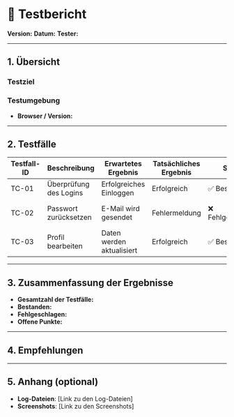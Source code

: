 # 🧪 Testbericht

**Version:** <!-- Version der Anwendung, die getestet wurde -->
**Datum:** <!-- DD-MM-YYYY -->
**Tester:** <!-- Name des Testers -->

---

## 1. Übersicht

### Testziel
<!-- Kurze Beschreibung des Testziels, z. B. "Verifizierung der Login-Funktionalität unter verschiedenen Bedingungen" -->

### Testumgebung
- **Browser / Version:** <!-- z. B. Chrome 94, Firefox 92 -->

---

## 2. Testfälle

| Testfall-ID | Beschreibung              | Erwartetes Ergebnis             | Tatsächliches Ergebnis | Status      | Anmerkungen                     |
|-------------|---------------------------|---------------------------------|-------------------------|-------------|----------------------------------|
| TC-01       | Überprüfung des Logins    | Erfolgreiches Einloggen         | Erfolgreich             | ✅ Bestanden | -                                |
| TC-02       | Passwort zurücksetzen     | E-Mail wird gesendet            | Fehlermeldung           | ❌ Fehlgeschlagen | SMTP-Server nicht erreichbar    |
| TC-03       | Profil bearbeiten         | Daten werden aktualisiert       | Erfolgreich             | ✅ Bestanden | -                                |

---

## 3. Zusammenfassung der Ergebnisse

- **Gesamtzahl der Testfälle:** <!-- z. B. 10 -->
- **Bestanden:** <!-- z. B. 8 -->
- **Fehlgeschlagen:** <!-- z. B. 2 -->
- **Offene Punkte:** <!-- Punkte, die noch untersucht werden müssen -->

---

## 4. Empfehlungen

<!-- Empfohlene Maßnahmen aufgrund der Testergebnisse, z. B. "Überprüfung der SMTP-Einstellungen für Passwort zurücksetzen erforderlich." -->

---

## 5. Anhang (optional)

- **Log-Dateien**: [Link zu den Log-Dateien]
- **Screenshots**: [Link zu den Screenshots]
